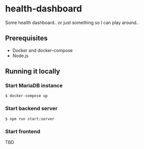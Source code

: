 # health-dashboard

Some health dashboard.. or just something so I can play around..

## Prerequisites

* Docker and docker-compose
* Node.js

## Running it locally

### Start MariaDB instance

```
$ docker-compose up
```

### Start backend server

```
$ npm run start:server
```

### Start frontend

TBD
